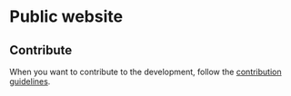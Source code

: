 # Public website

## Contribute

When you want to contribute to the development, follow the [contribution guidelines](contributing.md).
